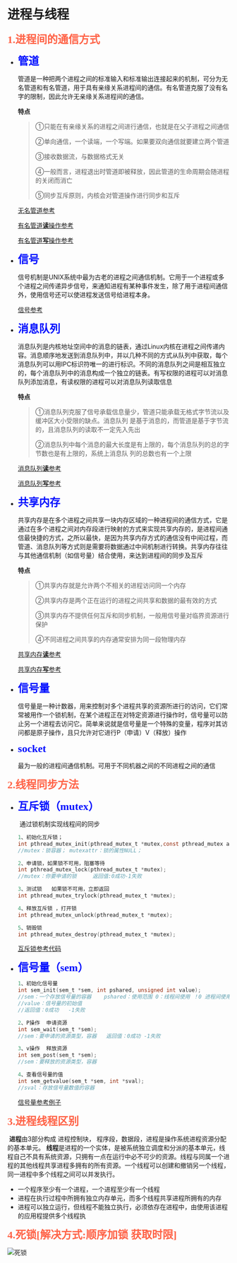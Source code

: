 # 进程与线程

<font color=#FF6347 size=5 face="黑体">**1.进程间的通信方式**</font>

+ <font color=\#00FFFF size=5 face="黑体">**管道**</font>

    ​    管道是一种把两个进程之间的标准输入和标准输出连接起来的机制，可分为无名管道和有名管道，用于具有亲缘关系进程间的通信。有名管道克服了没有名字的限制，因此允许无亲缘关系进程间的通信。

    **特点**

    > ①只能在有亲缘关系的进程之间进行通信，也就是在父子进程之间通信
    >
    > ②单向通信，一个读端，一个写端。如果要双向通信就要建立两个管道
    >
    > ③接收数据流，与数据格式无关
    >
    > ④一般而言，进程退出时管道即被释放，因此管道的生命周期会随进程的关闭而消亡
    >
    > ⑤同步互斥原则，内核会对管道操作进行同步和互斥

    [无名管道参考]([https://github.com/chengxinfd/some-method/blob/master/3%E7%BA%BF%E7%A8%8B%E4%B8%8E%E8%BF%9B%E7%A8%8B/fifo.c](https://github.com/chengxinfd/some-method/blob/master/3线程与进程/fifo.c))

    [有名管道**读**操作参考]([https://github.com/chengxinfd/some-method/blob/master/3%E7%BA%BF%E7%A8%8B%E4%B8%8E%E8%BF%9B%E7%A8%8B/fifo_read.c](https://github.com/chengxinfd/some-method/blob/master/3线程与进程/fifo_read.c))

    [有名管道**写**操作参考]([https://github.com/chengxinfd/some-method/blob/master/3%E7%BA%BF%E7%A8%8B%E4%B8%8E%E8%BF%9B%E7%A8%8B/fifo_write.c](https://github.com/chengxinfd/some-method/blob/master/3线程与进程/fifo_write.c))

+ <font color=\#00FFFF size=5 face="黑体">**信号**</font>

    ​	信号机制是UNIX系统中最为古老的进程之间通信机制。它用于一个进程或多个进程之间传递异步信号，来通知进程有某种事件发生，除了用于进程间通信外，使用信号还可以使进程发送信号给进程本身。

    [信号参考]([https://github.com/chengxinfd/some-method/blob/master/3%E7%BA%BF%E7%A8%8B%E4%B8%8E%E8%BF%9B%E7%A8%8B/sig.c](https://github.com/chengxinfd/some-method/blob/master/3线程与进程/sig.c))

+ <font color=\#00FFFF size=5 face="黑体">**消息队列**</font>

    ​	消息队列是内核地址空间中的消息的链表，通过Linux内核在进程之间传递内容。消息顺序地发送到消息队列中，并以几种不同的方式从队列中获取，每个消息队列可以用IPC标识符唯一的进行标识。不同的消息队列之间是相互独立的，每个消息队列中的消息构成一个独立的链表。有写权限的进程可以对消息队列添加消息，有读权限的进程可以对消息队列读取信息

    **特点**

    > ①消息队列克服了信号承载信息量少，管道只能承载无格式字节流以及缓冲区大小受限的缺点。消息队列	是基于消息的，而管道是基于字节流的，且消息队列的读取不一定先入先出
    >
    > ②消息队列中每个消息的最大长度是有上限的，每个消息队列的总的字节数也是有上限的，系统上消息队	列的总数也有一个上限

    [消息队列**读**参考]([https://github.com/chengxinfd/some-method/blob/master/3%E7%BA%BF%E7%A8%8B%E4%B8%8E%E8%BF%9B%E7%A8%8B/sig.c](https://github.com/chengxinfd/some-method/blob/master/3线程与进程/msg_read.c))

    [消息队列**写**参考]([https://github.com/chengxinfd/some-method/blob/master/3%E7%BA%BF%E7%A8%8B%E4%B8%8E%E8%BF%9B%E7%A8%8B/sig.c](https://github.com/chengxinfd/some-method/blob/master/3线程与进程/msg_write.c))

+ <font color=\#00FFFF size=5 face="黑体">**共享内存**</font>

    ​	共享内存是在多个进程之间共享一块内存区域的一种进程间的通信方式，它是通过在多个进程之间对内存段进行映射的方式来实现共享内存的，是进程间通信最快捷的方式，之所以最快，是因为共享内存方式的通信没有中间过程，而管道、消息队列等方式则是需要将数据通过中间机制进行转换。共享内存往往与其他通信机制（如信号量）结合使用，来达到进程间的同步及互斥

    **特点**

    > ①共享内存就是允许两个不相关的进程访问同一个内存
    >
    > ②共享内存是两个正在运行的进程之间共享和数据的最有效的方式
    >
    > ③共享内存不提供任何互斥和同步机制，一般用信号量对临界资源进行保护
    >
    > ④不同进程之间共享的内存通常安排为同一段物理内存

    [共享内存**读**参考]([https://github.com/chengxinfd/some-method/blob/master/3%E7%BA%BF%E7%A8%8B%E4%B8%8E%E8%BF%9B%E7%A8%8B/sig.c](https://github.com/chengxinfd/some-method/blob/master/3线程与进程/shm_read.c))

    [共享内存**写**参考]([https://github.com/chengxinfd/some-method/blob/master/3%E7%BA%BF%E7%A8%8B%E4%B8%8E%E8%BF%9B%E7%A8%8B/sig.c](https://github.com/chengxinfd/some-method/blob/master/3线程与进程/shm_write.c))

+ <font color=\#00FFFF size=5 face="黑体">**信号量**</font>

    ​	信号量是一种计数器，用来控制对多个进程共享的资源所进行的访问，它们常常被用作一个锁机制，在某个进程正在对特定资源进行操作时，信号量可以防止另一个进程去访问它。简单来说就是信号量是一个特殊的变量，程序对其访问都是原子操作，且只允许对它进行P（申请）V（释放）操作

+ <font color=\#00FFFF size=5 face="黑体">**socket**</font>

    ​	最为一般的进程间通信机制。可用于不同机器之间的不同进程之间的通信

<font color=#FF6347 size=5 face="黑体">**2.线程同步方法**</font>

+ <font color=\#00FFFF size=5 face="黑体">**互斥锁（mutex）**</font>

    ​	通过锁机制实现线程间的同步

    ```c
    1、初始化互斥锁；
    int pthread_mutex_init(pthread_mutex_t *mutex,const pthread_mutex attr_t *mutexattr);
    //mutex：锁容器； mutexattr：锁的属性NULL；
    
    2、申请锁，如果锁不可用，阻塞等待
    int pthread_mutex_lock(pthread_mutex_t *mutex);
    //mutex：你要申请的锁     返回值:0成功-1失败
    
    3、测试锁   如果锁不可用，立即返回
    int pthread_mutex_trylock(pthread_mutex_t *mutex);
    
    4、释放互斥锁 ，打开锁
    int pthread_mutex_unlock(pthread_mutex_t *mutex);
    
    5、销毁锁 
    int pthread_mutex_destroy(pthread_mutex_t *mutex);
    ```

    [互斥锁参考代码](https://github.com/chengxinfd/some-method/blob/master/3线程与进程/mutex.c)

+ <font color=\#00FFFF size=5 face="黑体">**信号量（sem）**</font>

    ```c
    1、初始化信号量
    int sem_init(sem_t *sem, int pshared, unsigned int value);
    //sem：一个存放信号量的容器	pshared：使用范围 0：线程间使用 ！0 进程间使用
    //value：信号量的初始值
    //返回值：0成功	-1失败
    
    2、P操作  申请资源
    int sem_wait(sem_t *sem);
    //sem：要申请的资源类型，容器	返回值：0成功	-1失败
    
    3、v操作  释放资源
    int sem_post(sem_t *sem);
    //sem：要释放的资源类型，容器
    
    4、查看信号量的值
    int sem_getvalue(sem_t *sem, int *sval);
    //sval：存放信号量数值的容器
    ```

    [信号量参考例子](https://github.com/chengxinfd/some-method/blob/master/3线程与进程/sem.c)

<font color=#FF6347 size=5 face="黑体">**3.进程线程区别**</font>

​		**进程**由3部分构成 进程控制块， 程序段，数据段，进程是操作系统进程资源分配的基本单元。
​		**线程**是进程的一个实体，是被系统独立调度和分派的基本单元，线程自己不具有系统资源，只拥有一点在运行中必不可少的资源。线程与同属一个进程的其他线程共享进程多拥有的所有资源。一个线程可以创建和撤销另一个线程，同一进程中多个线程之间可以并发执行。

+ 一个程序至少有一个进程，一个进程至少有一个线程
+ 进程在执行过程中所拥有独立内存单元，而多个线程共享进程所拥有的内存
+ 进程可以独立运行，但线程不能独立执行，必须依存在进程中，由使用该进程的应用程提供多个线程执

<font color=#FF6347 size=5 face="黑体">**4.死锁[解决方式:顺序加锁 获取时限]**</font>

![死锁](/home/cx/git/some-method/3线程与进程/死锁.png)